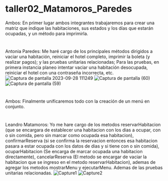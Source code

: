 # taller02_Matamoros_Paredes
Ambos: En primer lugar ambos integrantes trabajaremos para crear una matriz que indique las habitaciones, sus estados y los días que estarán ocupadas,
y un método para imprimirla.
#
Antonia Paredes: Me haré cargo de los principales métodos dirigidos a vaciar una habitación, reiniciar el hotel completo,
imprimir la boleta (y realizar pagos); y las pruebas unitarias relacionadas; 
Para las pruebas, en primera instancia planeo intentar vaciar una habitación desocupada, reiniciar el hotel con una contraseña incorrecta, etc.
![Captura de pantalla 2023-09-28 111249](https://github.com/Antix199/taller02_Matamoros_Paredes/assets/142464955/faedf97b-8180-4863-b333-4d5b1c1bbb1a)
![Captura de pantalla (60)](https://github.com/Antix199/taller02_Matamoros_Paredes/assets/142464955/32dcd3e2-27a0-4292-9d6d-eba5a2106fad)
![Captura de pantalla (59)](https://github.com/Antix199/taller02_Matamoros_Paredes/assets/142464955/f40386d6-914a-4dcb-ae21-0a400595aea9)

#
Ambos: Finalmente unificaremos todo con la creación de un menú en conjunto.
#
Leandro Matamoros:
Yo me hare cargo de los metodos reservarHabitacion (que se encargara de establecer una habitacion con los dias a ocupar, con o sin comida, pero sin marcar como ocupada esa habitacion), confirmarReserva (si se confirma la reservacion entonces esa habitacion pasara a estar ocupada con los datos de dias y si tiene con o sin comida), ocuparHabitacion (Se encarga de marcar ocupada una habitacion directamente), cancelarReserva (El metodo se encargar de vaciar la habitacion que se ingreso en el metodo reservarHabitacion), ademas de agregar los metodos mostrarMenu y ejecutarMenu. Ademas de las pruebas unitarias relacionadas.
![Capture1](https://github.com/Antix199/taller02_Matamoros_Paredes/assets/127903058/ca4b64eb-7366-49b4-8c1e-83736fbc74d0)
![Capture2](https://github.com/Antix199/taller02_Matamoros_Paredes/assets/127903058/2448e48c-8fe7-4d2c-9f3c-aed90d915763)

